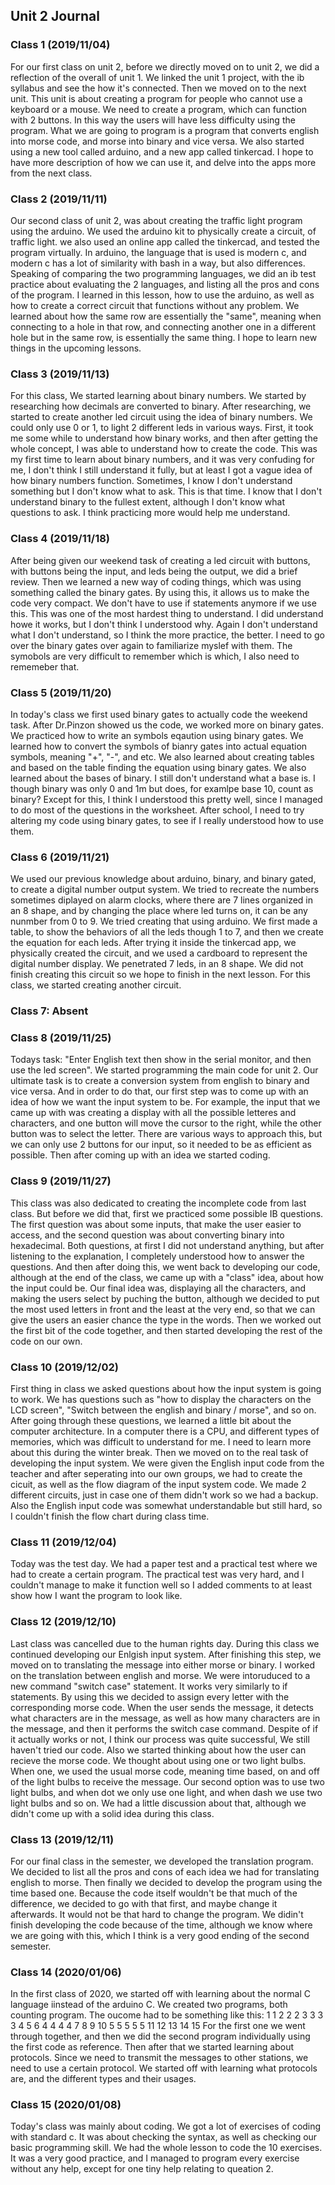Unit 2 Journal
-------

### Class 1 (2019/11/04)

For our first class on unit 2, before we directly moved on to unit 2, we did a reflection of the overall of unit 1. We linked the unit 1 project, with the ib syllabus and see the how it's connected. Then we moved on to the next unit. This unit is about creating a program for people who cannot use a keyboard or a mouse. We need to create a program, which can function with 2 buttons. In this way the users will have less difficulty using the program. What we are going to program is a program that converts english into morse code, and morse into binary and vice versa. We also started using a new tool called arduino, and a new app called tinkercad. I hope to have more description of how we can use it, and delve into the apps  more from the next class. 


### Class 2 (2019/11/11)

Our second class of unit 2, was about creating the traffic light program using the arduino. We used the arduino kit to physically create a circuit, of traffic light. we also used an online app called the tinkercad, and tested the program virtually. In arduino, the language that is used is modern c, and modern c has a lot of similarity with bash in a way, but also differences. Speaking of comparing the two programming languages, we did an ib test practice about evaluating the 2 languages, and listing all the pros and cons of the program. I learned in this lesson, how to use the arduino, as well as how to create a correct circuit that functions without any problem. We learned about how the same row are essentially the "same", meaning when connecting to a hole in that row, and connecting another one in a different hole but in the same row, is essentially the same thing. I hope to learn new things in the upcoming lessons. 


### Class 3 (2019/11/13)

For this class, We started learning about binary numbers. We started by researching how decimals are converted to binary. After researching, we started to create another led circuit using the idea of binary numbers. We could only use 0 or 1, to light 2 different leds in various ways. First, it took me some while to understand how binary works, and then after getting the whole concept, I was able to understand how to create the code. This was my first time to learn about binary numbers, and it was very confuding for me, I don't think I still understand it fully, but at least I got a vague idea of how binary numbers function. Sometimes, I know I don't understand something but I don't know what to ask. This is that time. I know that I don't understand binary to the fullest extent, although I don't know what questions to ask. I think practicing more would help me understand.

### Class 4 (2019/11/18)

After being given our weekend task of creating a led circuit with buttons, with buttons being the input, and leds being the output, we did a brief review. Then we learned a new way of coding things, which was using something called the binary gates. By using this, it allows us to make the code very compact. We don't have to use if statements anymore if we use this. This was one of the most hardest thing to understand. I did understand howe it works, but I don't think I understood why. Again I don't understand what I don't understand, so I think the more practice, the better. I need to go over the binary gates over again to familiarize myslef with them. The symobols are very difficult to remember which is which, I also need to rememeber that.

### Class 5 (2019/11/20)

In today's class we first used binary gates to actually code the weekend task. After Dr.Pinzon showed us the code, we worked more on binary gates. We practiced how to write an symbols eqaution using binary gates. We learned how to convert the symbols of bianry gates into actual equation symbols, meaning "+", "-", and etc. We also learned about creating tables and based on the table finding the equation using binary gates. We also learned about the bases of binary. I still don't understand what a base is. I though binary was only 0 and 1m but does, for examlpe base 10, count as binary? Except for this, I think I understood this pretty well, since I managed to do most of the questions in the worksheet. After school, I need to try altering my code using binary gates, to see if I really understood how to use them.

### Class 6 (2019/11/21)

We used our previous knowledge about arduino, binary, and binary gated, to create a digital number output system. We tried to recreate the numbers sometimes diplayed on alarm clocks, where there are 7 lines organized in an 8 shape, and by changing the place where led turns on, it can be any nunmber from 0 to 9. We tried creating that using arduino. We first made a table, to show the behaviors of all the leds though 1 to 7, and then we create the equation for each leds. After trying it inside the tinkercad app, we physically created the circuit, and we used a cardboard to represent the digital number display. We penetrated 7 leds, in an 8 shape. We did not finish creating this circuit so we hope to finish in the next lesson.
For this class, we started creating another circuit. 

### Class 7: Absent 

### Class 8 (2019/11/25)

Todays task: "Enter English text then show in the serial monitor, and then use the led screen". We started programming the main code for unit 2. Our ultimate task is to create a conversion system from english to binary and vice versa. And in order to do that, our first step was to come up with an idea of how we want the input system to be.  For example, the input that we came up with was creating a display with all the possible letteres and characters, and one button will move the cursor to the right, while the other button was to select the letter. There are various ways to approach this, but we can only use 2 buttons for our input, so it needed to be as efficient as possible. Then after coming up with an idea we started coding. 

### Class 9 (2019/11/27)

This class was also dedicated to creating the incomplete code from last class. But before we did that, first we practiced some possible IB questions. The first question was about some inputs, that make the user easier to access, and the second question was about converting binary into hexadecimal. Both questions, at first I did not understand anything, but after listening to the explanation, I completely understood how to answer the questions. And then after doing this, we went back to developing our code, although at the end of the class, we came up with a "class" idea, about how the input could be. Our final idea was, displaying all the characters, and making the users select by puching the button, although we decided to put the most used letters in front and the least at the very end, so that we can give the users an easier chance the type in the words. Then we worked out the first bit of the code together, and then started developing the rest of the code on our own. 

### Class 10 (2019/12/02)

First thing in class we asked questions about how the input system is going to work. We has questions such as "how to display the characters on the LCD screen", "Switch between the english and binary / morse", and so on. After going through these questions, we learned a little bit about the computer architecture. In a computer there is a CPU, and different types of memories, which was difficult to understand for me. I need to learn more about this during the winter break. Then we moved on to the real task of developing the input system. We were given the English input code from the teacher and after seperating into our own groups, we had to create the cicuit, as well as the flow diagram of the input system code. We made 2 different circuits, just in case one of them didn't work so we had a backup. Also the English input code was somewhat understandable but still hard, so I couldn't finish the flow chart during class time. 

### Class 11 (2019/12/04)

Today was the test day. We had a paper test and a practical test where we had to create a certain program. The practical test was very hard, and I couldn't manage to make it function well so I added comments to at least show how I want the program to look like. 

### Class 12 (2019/12/10)

Last class was cancelled due to the human rights day. During this class we continued developing our Enlgish input system. After finishing this step, we moved on to translating the message into either morse or binary. I worked on the translation between english and morse. We were intoruduced to a new command "switch case" statement. It works very similarly to if statements. By using this we decided to assign every letter with the corresponding morse code. When the user sends the message, it detects what characters are in the message, as well as how many characters are in the message, and then it performs the switch case command. Despite of if it actually works or not, I think our process was quite successful, We still haven't tried our code. Also we started thinking about how the user can recieve the morse code. We thought about using one or two light bulbs. When one, we used the usual morse code, meaning time based, on and off of the light bulbs to receive the message. Our second option was to use two light bulbs, and when dot we only use one light, and when dash we use two light bulbs and so on. We had a little discussion about that, although we didn't come up with a solid idea during this class. 

### Class 13 (2019/12/11)

For our final class in the semester, we developed the translation program. We decided to list all the pros and cons of each idea we had for translating english to morse. Then finally we decided to develop the program using the time based one. Because the code itself wouldn't be that much of the difference, we decided to go with that first, and maybe change it afterwards. It would not be that hard to change the program. We didin't finish developing the code because of the time, although we know where we are going with this, which I think is a very good ending of the second semester. 

### Class 14 (2020/01/06)

In the first class of 2020, we started off with learning about the normal C language iinstead of the arduino C. We created two programs, both counting program. The oucome had to be something like this: 
1                 1
2 2               2 3
3 3 3             4 5 6
4 4 4 4           7 8 9 10
5 5 5 5 5         11 12 13 14 15 
For the first one we went through together, and then we did the second program individually using the first code as reference. Then after that we started learning about protocols. Since we need to transmit the messages to other stations, we need to use a certain protocol. We started off with learning what protocols are, and the different types and their usages. 

### Class 15 (2020/01/08)

Today's class was mainly about coding. We got a lot of exercises of coding with standard c. It was about checking the syntax, as well as checking our basic programming skill. We had the whole lesson to code the 10 exercises. It was a very good practice, and I managed to program every exercise without any help, except for one tiny help relating to queation 2.


